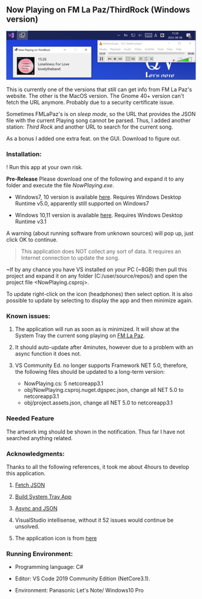 ## Now Playing on FM La Paz/ThirdRock (Windows version)

![Notification](assets/nowPlaying_mainWindow.png)

This is currently one of the versions that still can get info from FM La Paz's website. The other is the MacOS version. The Gnome 40+ version can't fetch the URL anymore. Probably due to a security certificate issue.

Sometimes FMLaPaz's is on *sleep mode*, so the URL that provides the JSON file with the current Playing song cannot be parsed. Thus, I added another station: *Third Rock* and another URL to search for the current song.

As a bonus I added one extra feat. on the GUI. Download to figure out. 

### Installation:

! Run this app at your own risk.

**Pre-Release** 
Please download one of the following and expand it to any folder and execute the file *NowPlaying.exe*.

- Windows7, 10 version is available [here](https://github.com/ndlopez/NowPlaying/raw/master/pre-release.zip). Requires Windows Desktop Runtime v5.0, apparently still supported on Windows7

- Windows 10,11 version is available [here](https://github.com/ndlopez/NowPlaying/raw/master/NowPlaying_newGUI.zip). Requires Windows Desktop Runtime v3.1

A warning (about running software from unknown sources) will pop up, just click OK to continue.

> This application does NOT collect any sort of data. It requires an Internet connection to update the song.

~If by any chance you have VS installed on your PC (~8GB) then pull this project and expand it on any folder (C:\/user/source/repos/) and open the project file <NowPlaying.csproj>. 

To update right-click on the icon (headphones) then select <Update> option. 
It is also possible to update by selecting <Show> to display the app and then minimize again.

### Known issues:

1. The application will run as soon as is minimized. It will show at the System Tray 
the current song playing on [FM La Paz](https://www.lapaz.fm).
2. It should auto-update after 4minutes, however due to a problem with an async function it does not.
3. VS Community Ed. no longer supports Framework NET 5.0, therefore, the following files should be updated to a long-term version:

	- NowPlaying.cs: 5 netcoreapp3.1
	- obj/NowPlaying.csproj.nuget.dgspec.json, change all NET 5.0 to netcoreapp3.1
	- obj/project.assets.json, change all NET 5.0 to netcoreapp3.1

### Needed Feature

The artwork img should be shown in the notification. Thus far I have not searched anything related.

### Acknowledgments:

Thanks to all the following references, 
it took me about 4hours to develop this application.

1. [Fetch JSON](https://zetcode.com/csharp/json/)

2. [Build System Tray App](https://youtu.be/-6bvqwVYwMY)

3. [Async and JSON](https://docs.microsoft.com/en-us/dotnet/csharp/language-reference/keywords/async)

4. VisualStudio intellisense, without it 52 issues would continue be unsolved.

5. The application icon is from [here](https://icon-icons.com/)

### Running Environment:

- Programming language: C#

- Editor: VS Code 2019 Community Edition (NetCore3.1).

- Environment: Panasonic Let's Note/ Windows10 Pro
